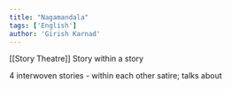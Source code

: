 ```yaml
---
title: "Nagamandala"
tags: ['English']
author: 'Girish Karnad'
---
```


[[Story Theatre]]
Story within a story



4 interwoven stories - within each other
satire; talks about 